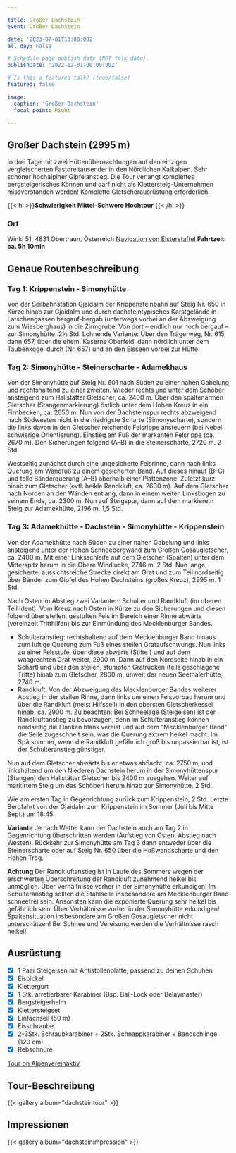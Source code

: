 ```yaml
---

title: Großer Dachstein
event: Großer Dachstein

date: '2023-07-01T13:00:00Z'
all_day: False

# Schedule page publish date (NOT talk date).
publishDate: '2022-12-01T00:00:00Z'

# Is this a featured talk? (true/false)
featured: false

image:
  caption: 'Großer Dachstein'
  focal_point: Right

---
```


## **Großer Dachstein (2995 m)**

In drei Tage mit zwei Hüttenübernachtungen auf den einzigen vergletscherten Fastdreitausender in den Nördlichen Kalkalpen. Sehr schöner hochalpiner Gipfelanstieg. Die Tour verlangt komplettes bergsteigerisches Können und darf nicht als Klettersteig-Unternehmen missverstanden werden! Komplette Gletscherausrüstung erforderlich.

{{< hl >}}**Schwierigkeit Mittel-Schwere Hochtour** {{< /hl >}}

  
### Ort
Winkl 51, 4831 Obertraun, Österreich
[Navigation von Elsterstaffel](https://goo.gl/maps/gfuRbzbjqbDVeftw9)
**Fahrtzeit: ca. 5h 10min**

## Genaue Routenbeschreibung

### Tag 1: Krippenstein - Simonyhütte
Von der Seilbahnstation Gjaidalm der Krippensteinbahn auf Steig Nr. 650 in Kürze hinab zur Gjaidalm und durch dachsteintypisches Karstgelände in Latschengassen bergauf-bergab (unterwegs vorbei an der Abzweigung zum Wiesberghaus) in die Zirmgrube. Von dort – endlich nur noch bergauf – zur Simonyhütte. 2½ Std.
Lohnende Variante: Über den Trägerweg, Nr. 615, dann 657, über die ehem. Kaserne Oberfeld, dann nördlich unter dem Taubenkogel durch (Nr. 657) und an den Eisseen vorbei zur Hütte.

### Tag 2: Simonyhütte - Steinerscharte - Adamekhaus 
Von der Simonyhütte auf Steig Nr. 601 nach Süden zu einer nahen Gabelung und rechtshaltend zu einer zweiten. Wieder rechts und unter dem Schöberl ansteigend zum Hallstätter Gletscher, ca. 2400 m. Über den spaltenarmen Gletscher (Stangenmarkierung) östlich unter dem Hohen Kreuz in ein Firnbecken, ca. 2650 m. Nun von der Dachsteinspur rechts abzweigend nach Südwesten nicht in die niedrigste Scharte (Simonyscharte), sondern die links davon in den Gletscher reichende Felsrippe ansteuern (bei Nebel schwierige Orientierung). Einstieg am Fuß der markanten Felsrippe (ca. 2670 m). Den Sicherungen folgend (A–B) in die Steinerscharte, 2720 m. 2 Std.

Westseitig zunächst durch eine ungesicherte Felsrinne, dann nach links Querung am Wandfuß zu einem gesicherten Band. Auf dieses hinauf (B–C) und tolle Bänderquerung (A–B) oberhalb einer Plattenzone. Zuletzt kurz hinab zum Gletscher (evtl. heikle Randkluft, ca. 2630 m). Auf dem Gletscher nach Norden an den Wänden entlang, dann in einem weiten Linksbogen zu seinem Ende, ca. 2300 m. Nun auf Steigspur, dann auf dem markieretn Steig zur Adamekhütte, 2196 m. 1,5 Std.

### Tag 3: Adamekhütte - Dachstein - Simonyhütte - Krippenstein

Von der Adamekhütte nach Süden zu einer nahen Gabelung  und links ansteigend unter der Hohen Schneebergwand zum Großen Gosaugletscher, ca. 2400 m. Mit einer Linksschleife auf dem Gletscher (Spalten) unter dem Mitterspitz herum in die Obere Windlucke, 2746 m. 2 Std. Nun lange, gesicherte, aussichtsreiche Strecke direkt am Grat und zum Teil nordseitig über Bänder zum Gipfel des Hohen Dachsteins (großes Kreuz), 2995 m. 1 Std.

Nach Osten im Abstieg zwei Varianten: Schulter und Randkluft (im oberen Teil ident): Vom Kreuz nach Osten in Kürze zu den Sicherungen und diesen folgend über steilen, gestuften Fels im Bereich einer Rinne abwärts (vereinzelt Tritthilfen) bis zur Einmündung des Mecklenburger Bandes.

- Schulteranstieg: rechtshaltend auf dem Mecklenburger Band hinaus zum luftige Querung zum Fuß eines steilen Grataufschwungs. Nun links zu einer Felsstufe, über diese abwärts (Stifte ) und auf dem waagrechten Grat weiter, 2900 m. Dann auf den Nordseite hinab in ein Schartl und über den steilen, stumpfen Gratrücken (teils geschlagene Tritte) hinab zum Gletscher, 2800 m, unweit der neuen Seethalerhütte, 2740 m.
- Randkluft: Von der Abzweigung des Mecklenburger Bandes weiterer Abstieg in der steilen Rinne, dann links um einen Felsvorbau herum und über die Randkluft (meist Hilfsseil) in den obersten Gletscherkessel hinab, ca. 2900 m.
Zu beachten: Bei Schneelage (Steigeisen) ist der Randkluftanstieg zu bevorzugen, denn im Schulteranstieg können nordseitig die Flanken blank vereist und auf dem "Mecklenburger Band" die Seile zugeschneit sein, was die Querung extrem heikel macht. Im Spätsommer, wenn die Randkluft gefährlich groß bis unpassierbar ist, ist der Schulteranstieg günstiger.

Nun auf dem Gletscher abwärts bis er etwas abflacht, ca. 2750 m, und linkshaltend um den Niederen Dachstein herum in der Simonyhüttenspur (Stangen) den Hallstätter Gletscher bis 2400 m ausgehen. Weiter auf markirtem Steig um das Schöberl herum hinab zur Simonyhütte. 2 Std.

Wie am ersten Tag in Gegenrichtung zurück zum Krippenstein, 2 Std. Letzte Bergfahrt von der Gjaidalm zum Krippenstein im Sommer (Juli bis Mitte Sept.) um 18:45.

**Variante**
Je nach Wetter kann der Dachstein auch am Tag 2 in Gegenrichtung überschritten werden (Aufstieg von Osten, Abstieg nach Westen). Rückkehr zur Simonyhütte am Tag 3 dann entweder über die Steinerscharte oder auf Steig Nr. 650 über die Hoßwandscharte und den Hohen Trog. 

**Achtung**
Der Randkluftanstieg ist in Laufe des Sommers wegen der erschwerten Überschreitung der Randkluft  zunehmend heikel bis unmöglich. Über Verhältnisse vorher in der Simonyhütte erkundigen!
Im Schulteranstieg sollten die Stahlseile insbesondere am Mecklenburger Band schneefrei sein. Ansonsten kann die exponierte Querung sehr heikel bis gefährlich sein. Über Verhältnisse vorher in der Simonyhütte erkundigen!
Spaltensituation insbesondere am Großen Gosaugletscher nicht unterschätzen!
Bei Schnee und Vereisung werden die Verhältnisse rasch heikel!

## Ausrüstung
- [x] 1 Paar Steigeisen mit Antistollenplatte, passend zu deinen Schuhen
- [x] Eispickel
- [x] Klettergurt
- [x] 1 Stk. arretierbarer Karabiner (Bsp. Ball-Lock oder Belaymaster)
- [x] Bergsteigerhelm
- [x] Klettersteigset
- [x] Einfachseil (50 m)
- [x] Eisschraube
- [x] 2-3Stk. Schraubkarabiner + 2Stk. Schnappkarabiner + Bandschlinge (120 cm)
- [x] Rebschnüre

[Tour on Alpenvereinaktiv](https://www.alpenvereinaktiv.com/de/tour/dachstein-ueberschreitung/37499710/#dmdtab=oax-tab3)

## Tour-Beschreibung
{{< gallery album="dachsteintour" >}}


## Impressionen
{{< gallery album="dachsteinimpression" >}}